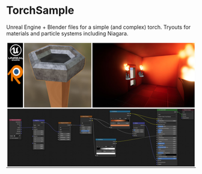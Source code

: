 # TorchSample
Unreal Engine + Blender files for a simple (and complex) torch. Tryouts for materials and particle systems including Niagara.


![cover picture](doc/cover.jpg)